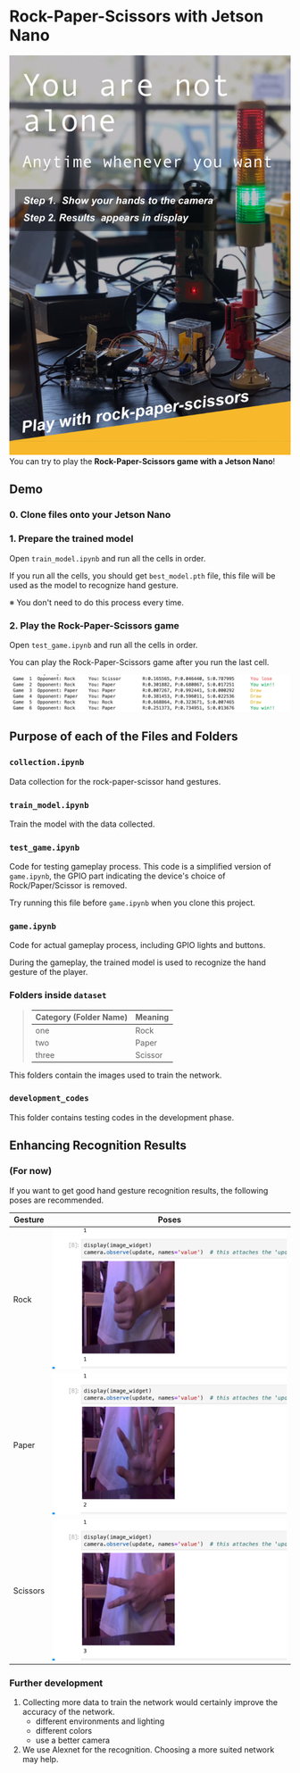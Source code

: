 
# Rock-Paper-Scissors with Jetson Nano

![poster.png](img/poster.png)
You can try to play the **Rock-Paper-Scissors game with a Jetson Nano**! 

## Demo

### 0. Clone files onto your Jetson Nano

### 1. Prepare the trained model
Open `train_model.ipynb` and run all the cells in order.

If you run all the cells, you should get `best_model.pth` file, this file will be used as the model to recognize hand gesture.

※ You don't need to do this process every time.

### 2. Play the Rock-Paper-Scissors game 
Open `test_game.ipynb` and run all the cells in order.

You can play the Rock-Paper-Scissors game after you run the last cell. 

![game.png](img/game.png)

## Purpose of each of the Files and Folders

### `collection.ipynb`
Data collection for the rock-paper-scissor hand gestures.

### `train_model.ipynb`
Train the model with the data collected.

### `test_game.ipynb`
Code for testing gameplay process. This code is a simplified version of `game.ipynb`, the GPIO part indicating the device's choice of Rock/Paper/Scissor is removed. 

Try running this file before `game.ipynb` when you clone this project.

### `game.ipynb`
Code for actual gameplay process, including GPIO lights and buttons. 

During the gameplay, the trained model is used to recognize the hand gesture of the player.

### Folders inside `dataset`
>| Category (Folder Name) | Meaning |
>|--|--|
>| one | Rock |
>| two | Paper |
>| three | Scissor |

This folders contain the images used to train the network.

### `development_codes`
This folder contains testing codes in the development phase.


## Enhancing Recognition Results
### (For now)
If you want to get good hand gesture recognition results, the following poses are recommended.

| Gesture | Poses |
|--|--|
| Rock | <img src="img/rock.png" width="600"> |
| Paper| <img src="img/paper.png" width="600"> |
| Scissors| <img src="img/scissors.png" width="600"> |



### Further development

1. Collecting more data to train the network would certainly improve
    the accuracy of the network. 
    - different environments and lighting
    - different colors
    - use a better camera
2. We use Alexnet for the recognition. Choosing a more suited network may help.
